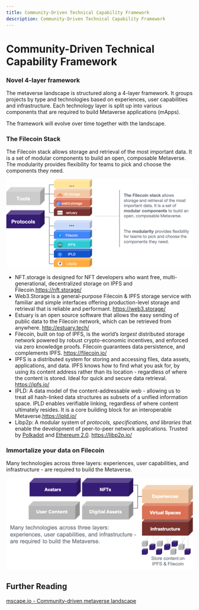 ```yaml
---
title: Community-Driven Technical Capability Framework
description: Community-Driven Technical Capability Framework
---
```


# Community-Driven Technical Capability Framework

### Novel 4-layer framework

The metaverse landscape is structured along a 4-layer framework. It groups projects by type and technologies based on experiences, user capabilities and infrastructure. Each technology layer is split up into various components that are required to build Metaverse applications (mApps).

The framework will evolve over time together with the landscape.

### The Filecoin Stack

The Filecoin stack allows storage and retrieval of the most important data. It is a set of modular components to build an open, composable Metaverse. The modularity provides flexibility for teams to pick and choose the components they need.

![](./images/filecoin-stack.png)

* NFT.storage is designed for NFT developers who want free, multi-generational, decentralized storage on IPFS and Filecoin.https://nft.storage/
* Web3.Storage is a general-purpose Filecoin & IPFS storage service with familiar and simple interfaces offering production-level storage and retrieval that is reliable and performant. https://web3.storage/
* Estuary is an open source software that allows the easy sending of public data to the Filecoin network, which can be retrieved from anywhere. http://estuary.tech/
* Filecoin, built on top of IPFS, is the world’s *largest* distributed storage network powered by robust crypto-economic incentives, and enforced via zero knowledge proofs. Filecoin guarantees data persistence, and complements IPFS. https://filecoin.io/
* IPFS is a distributed system for storing and accessing files, data assets, applications, and data. IPFS knows how to find what you ask for, by using its content address rather than its location - regardless of where the content is stored. Ideal for quick and secure data retrieval. https://ipfs.io/
* IPLD: A data model of the content-addressable web - allowing us to treat all hash-linked data structures as subsets of a unified information space. IPLD enables verifiable linking, regardless of where content ultimately resides. It is a core building block for an interoperable Metaverse.https://ipld.io/
* Libp2p: A modular system of *protocols, specifications, and libraries* that enable the development of peer-to-peer network applications. Trusted by [Polkadot](https://www.parity.io/blog/why-libp2p) and [Ethereum 2.0](https://github.com/ethereum/consensus-specs/blob/dev/specs/phase0/p2p-interface.md#why-are-we-overriding-the-default-libp2p-pubsub-message-id). https://libp2p.io/



### Immortalize your data on Filecoin

Many technologies across three layers: experiences, user capabilities, and infrastructure - are required to build the Metaverse.

![](./images/immortalize-data-on-filecoin.png)



## Further Reading

[mscape.io - Community-driven metaverse landscape](https://mscape.io/)
